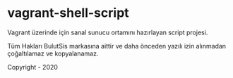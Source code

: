 # vagrant-shell-script
Vagrant üzerinde için sanal sunucu ortamını hazırlayan script projesi.

Tüm Hakları BulutSis markasına aittir ve daha önceden yazılı izin alınmadan çoğaltılamaz ve kopyalanamaz.

Copyright - 2020
